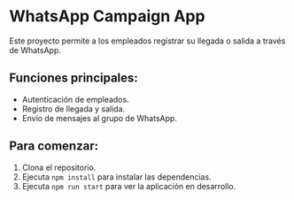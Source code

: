 
# WhatsApp Campaign App

Este proyecto permite a los empleados registrar su llegada o salida a través de WhatsApp.

## Funciones principales:
- Autenticación de empleados.
- Registro de llegada y salida.
- Envío de mensajes al grupo de WhatsApp.

## Para comenzar:
1. Clona el repositorio.
2. Ejecuta `npm install` para instalar las dependencias.
3. Ejecuta `npm run start` para ver la aplicación en desarrollo.
